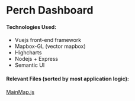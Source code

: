 # Perch Dashboard

#### Technologies Used:

* Vuejs front-end framework
* Mapbox-GL (vector mapbox)
* Highcharts
* Nodejs + Express
* Semantic UI

#### Relevant Files (sorted by most application logic):

[MainMap.js](https://github.com/ErwanLent/perch-dashboard/blob/master/public/js/vue/components/MainMap.js)
